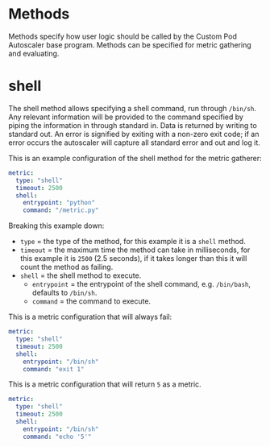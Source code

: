 # Methods

Methods specify how user logic should be called by the Custom Pod Autoscaler base program. Methods 
can be specified for metric gathering and evaluating.

# shell

The shell method allows specifying a shell command, run through `/bin/sh`. Any relevant 
information will be provided to the command specified by piping the information in through standard 
in. Data is returned by writing to standard out. An error is signified by exiting with a non-zero 
exit code; if an error occurs the autoscaler will capture all standard error and out and log it.  

This is an example configuration of the shell method for the metric gatherer:
```yaml
metric: 
  type: "shell"
  timeout: 2500
  shell: 
    entrypoint: "python"
    command: "/metric.py"
```
Breaking this example down:

- `type` = the type of the method, for this example it is a `shell` method.
- `timeout` = the maximum time the method can take in milliseconds, for this example it is `2500` (2.5 seconds), if it takes longer than this it will count the method as failing.
- `shell` = the shell method to execute.
  - `entrypoint` = the entrypoint of the shell command, e.g. `/bin/bash`, defaults to `/bin/sh`.
  - `command` = the command to execute.

This is a metric configuration that will always fail:
```yaml
metric: 
  type: "shell"
  timeout: 2500
  shell: 
    entrypoint: "/bin/sh"
    command: "exit 1"
```

This is a metric configuration that will return `5` as a metric.
```yaml
metric: 
  type: "shell"
  timeout: 2500
  shell: 
    entrypoint: "/bin/sh"
    command: "echo '5'"
```